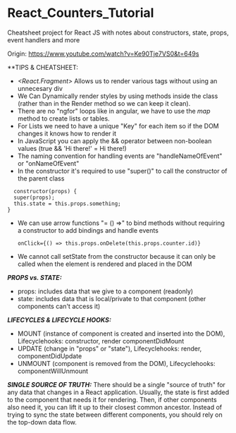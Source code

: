 # React_Counters_Tutorial
Cheatsheet project for React JS with notes about constructors, state, props, event handlers and more

Origin: https://www.youtube.com/watch?v=Ke90Tje7VS0&t=649s

**TIPS & CHEATSHEET:

 - *<React.Fragment>* Allows us to render various tags without using an unnecesary div
 - We Can Dynamically render styles by using methods inside the class (rather than in the Render method so we can keep it clean).
 - There are no "ngfor" loops like in angular, we have to use the *map* method to create lists or tables.
 - For Lists we need to have a unique "Key" for each item so if the DOM changes it knows how to render it
 - In JavaScript you can apply the && operator between non-boolean values (true && 'Hi there!' = Hi there!)
 - The naming convention for handling events are "handleNameOfEvent" or "onNameOfEvent"
 - In the constructor it's required to use "super()" to call the constructor of the parent class
  ```
    constructor(props) {
    super(props);
    this.state = this.props.something;
  }
  ```
 - We can use arrow functions "= () =>" to bind methods without requiring a constructor to add bindings and handle events
   ```
   onClick={() => this.props.onDelete(this.props.counter.id)}
   ```
 - We cannot call setState from the constructor because it can only be called when the element is rendered and placed in the DOM
   
***PROPS vs. STATE:***
- props: includes data that we give to a component (readonly)
- state: includes data that is local/private to that component (other components can't access it)

***LIFECYCLES & LIFECYCLE HOOKS:***
- MOUNT (instance of component is created and inserted into the DOM), Lifecyclehooks: constructor, render componentDidMount
- UPDATE (change in "props" or "state"), Lifecyclehooks: render, componentDidUpdate
- UNMOUNT (component is removed from the DOM), Lifecyclehooks: componentWillUnmount

***SINGLE SOURCE OF TRUTH:*** There should be a single "source of truth" for any data that changes in a React application. Usually, the state is first added to the component that needs it for rendering. Then, if other components also need it, you can lift it up to their closest common ancestor. Instead of trying to sync the state between different components, you should rely on the top-down data flow.
